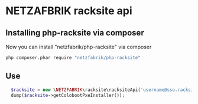 NETZAFBRIK racksite api
=======================

## Installing php-racksite via composer

Now you can install "netzfabrik/php-racksite" via composer
```bash
php composer.phar require "netzfabrik/php-racksite"
```

## Use
```php
  $racksite = new \NETZFABRIK\racksite\racksiteApi('username@sso.racksite.net', 'client-secret');
  dump($racksite->getColobootPxeInstaller());
```
